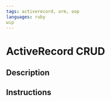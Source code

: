 ```yaml
---
tags: activerecord, orm, oop
languages: ruby
wip
---
```


# ActiveRecord CRUD

## Description

## Instructions
